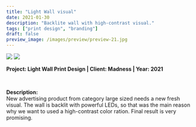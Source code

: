 ```yaml
---
title: "Light Wall visual"
date: 2021-01-30
description: "Backlite wall with high-contrast visual."
tags: ["print design", "branding"]
draft: false
preview_image: /images/preview/preview-21.jpg
---
```




<div class="col-adapt-single col">

<img class="my-2" src="/images/print-design-product-big-lightbox-2021/content-print-design-product-big-lightbox-2021-1.jpg">

<img class="my-2" src="/images/print-design-product-big-lightbox-2021/content-print-design-product-big-lightbox-2021-2.jpg">

</div>



<div class="col-adapt-single col" style="margin-bottom: 5rem !important;">

	
**Project: Light Wall Print Design | Client: Madness | Year: 2021**

<br>

**Description:**
<br>
New advertising product from category large sized needs a new fresh visual. The wall is backlit with powerful LEDs, so that was the main reason why we want to used a high-contrast color ration. Final result is very promising.

</div>

